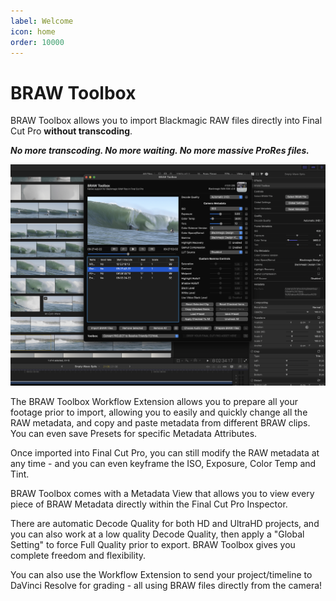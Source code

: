 ```yaml
---
label: Welcome
icon: home
order: 10000
---
```

# BRAW Toolbox

BRAW Toolbox allows you to import Blackmagic RAW files directly into Final Cut Pro **without transcoding**.

**_No more transcoding. No more waiting. No more massive ProRes files._**

![_Screenshot of BRAW Toolbox in Action. Surf footage by Adrian Emerton._](static/screenshot-01.png)

The BRAW Toolbox Workflow Extension allows you to prepare all your footage prior to import, allowing you to easily and quickly change all the RAW metadata, and copy and paste metadata from different BRAW clips. You can even save Presets for specific Metadata Attributes.

Once imported into Final Cut Pro, you can still modify the RAW metadata at any time - and you can even keyframe the ISO, Exposure, Color Temp and Tint.

BRAW Toolbox comes with a Metadata View that allows you to view every piece of BRAW Metadata directly within the Final Cut Pro Inspector.

There are automatic Decode Quality for both HD and UltraHD projects, and you can also work at a low quality Decode Quality, then apply a "Global Setting" to force Full Quality prior to export. BRAW Toolbox gives you complete freedom and flexibility.

You can also use the Workflow Extension to send your project/timeline to DaVinci Resolve for grading - all using BRAW files directly from the camera!